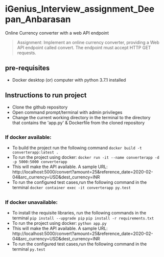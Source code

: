 # iGenius_Interview_assignment_Deepan_Anbarasan
 Online Currency converter with a web API endpoint
>Assignment: Implement an online currency converter, providing a Web API
> endpoint called convert.
The endpoint must accept HTTP GET requests.

## pre-requisites
- Docker desktop (or) computer with python 3.7.1 installed

## Instructions to run project
- Clone the github repository
- Open command prompt/terminal with admin privileges
- Change the current working directory in the terminal to the directory that
 contains the 'app.py' & Dockerfile from the cloned repository
 ##
### If docker available:
- To build the project run the following command 
`docker build -t converterapp:latest .`
- To run the project using docker:
`docker run -it --name converterapp -d -p 5000:5000 converterapp`
- This will make the API available. A sample URL: http://localhost:5000/convert?amount=25&reference_date=2020-02-04&src_currency=USD&dest_currency=INR
- To run the configured test cases,run the following command in the terminal
 `docker container exec -it converterapp py.test`
 ##
 ### If docker unavailable:
 - To install the requisite libraries, run the following commands in the
  terminal
    `pip install --upgrade pip`
    `pip install -r requirements.txt `
- To run the project using docker:
`python app.py`
- This will make the API available. A sample URL: http://localhost:5000/convert?amount=25&reference_date=2020-02-04&src_currency=USD&dest_currency=INR
- To run the configured test cases,run the following command in the terminal
 `py.test`
 ##
